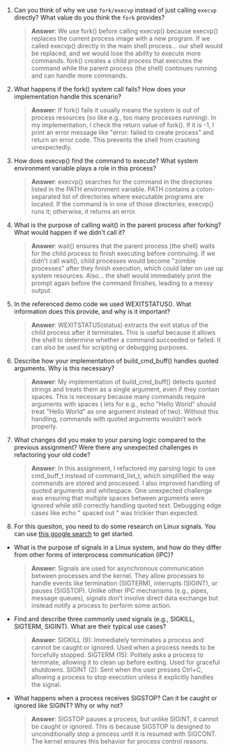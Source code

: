 1. Can you think of why we use `fork/execvp` instead of just calling `execvp` directly? What value do you think the `fork` provides?

    > **Answer**:  We use fork() before calling execvp() because execvp() replaces the current process image with a new program. If we called execvp() directly in the main shell process... our shell would be replaced, and we would lose the ability to execute more commands. fork() creates a child process that executes the command while the parent process (the shell) continues running and can handle more commands.

2. What happens if the fork() system call fails? How does your implementation handle this scenario?

    > **Answer**:  If fork() fails it usually means the system is out of process resources (so like e.g., too many processes running). In my implementation, I check the return value of fork(). If it is -1, I print an error message like "error: failed to create process" and return an error code. This prevents the shell from crashing unexpectedly.

3. How does execvp() find the command to execute? What system environment variable plays a role in this process?

    > **Answer**:  execvp() searches for the command in the directories listed in the PATH environment variable. PATH contains a colon-separated list of directories where executable programs are located. If the command is in one of those directories, execvp() runs it; otherwise, it returns an error.

4. What is the purpose of calling wait() in the parent process after forking? What would happen if we didn’t call it?

    > **Answer**:  wait() ensures that the parent process (the shell) waits for the child process to finish executing before continuing. If we didn’t call wait(), child processes would become "zombie processes" after they finish execution, which could later on use up system resources. Also... the shell would immediately print the prompt again before the command finishes, leading to a messy output.

5. In the referenced demo code we used WEXITSTATUS(). What information does this provide, and why is it important?

    > **Answer**:  WEXITSTATUS(status) extracts the exit status of the child process after it terminates. This is useful because it allows the shell to determine whether a command succeeded or failed. It can also be used for scripting or debugging purposes.

6. Describe how your implementation of build_cmd_buff() handles quoted arguments. Why is this necessary?

    > **Answer**:  My implementation of build_cmd_buff() detects quoted strings and treats them as a single argument, even if they contain spaces. This is necessary because many commands require arguments with spaces ( lets for e.g., echo "Hello World" should treat "Hello World" as one argument instead of two). Without this handling, commands with quoted arguments wouldn’t work properly.

7. What changes did you make to your parsing logic compared to the previous assignment? Were there any unexpected challenges in refactoring your old code?

    > **Answer**:  In this assignment, I refactored my parsing logic to use cmd_buff_t instead of command_list_t, which simplified the way commands are stored and processed. I also improved handling of quoted arguments and whitespace. One unexpected challenge was ensuring that multiple spaces between arguments were ignored while still correctly handling quoted text. Debugging edge cases like echo " spaced out " was trickier than expected.

8. For this quesiton, you need to do some research on Linux signals. You can use [this google search](https://www.google.com/search?q=Linux+signals+overview+site%3Aman7.org+OR+site%3Alinux.die.net+OR+site%3Atldp.org&oq=Linux+signals+overview+site%3Aman7.org+OR+site%3Alinux.die.net+OR+site%3Atldp.org&gs_lcrp=EgZjaHJvbWUyBggAEEUYOdIBBzc2MGowajeoAgCwAgA&sourceid=chrome&ie=UTF-8) to get started.

- What is the purpose of signals in a Linux system, and how do they differ from other forms of interprocess communication (IPC)?

    > **Answer**:  Signals are used for asynchronous communication between processes and the kernel. They allow processes to handle events like termination (SIGTERM), interrupts (SIGINT), or pauses (SIGSTOP). Unlike other IPC mechanisms (e.g., pipes, message queues), signals don’t involve direct data exchange but instead notify a process to perform some action.

- Find and describe three commonly used signals (e.g., SIGKILL, SIGTERM, SIGINT). What are their typical use cases?

    > **Answer**:  SIGKILL (9): Immediately terminates a process and cannot be caught or ignored. Used when a process needs to be forcefully stopped. SIGTERM (15): Politely asks a process to terminate, allowing it to clean up before exiting. Used for graceful shutdowns. SIGINT (2): Sent when the user presses Ctrl+C, allowing a process to stop execution unless it explicitly handles the signal.

- What happens when a process receives SIGSTOP? Can it be caught or ignored like SIGINT? Why or why not?

    > **Answer**:  SIGSTOP pauses a process, but unlike SIGINT, it cannot be caught or ignored. This is because SIGSTOP is designed to unconditionally stop a process until it is resumed with SIGCONT. The kernel ensures this behavior for process control reasons.
